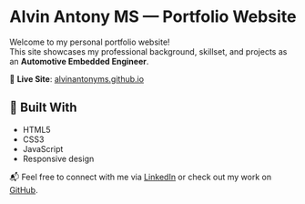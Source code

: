 # Alvin Antony MS — Portfolio Website

Welcome to my personal portfolio website!  
This site showcases my professional background, skillset, and projects as an **Automotive Embedded Engineer**.

🔗 **Live Site**: [alvinantonyms.github.io](https://alvinantonyms.github.io/)

## 🔧 Built With
- HTML5
- CSS3
- JavaScript
- Responsive design

📬 Feel free to connect with me via [LinkedIn](https://www.linkedin.com/in/alvin-antony-ms-b6959a204) or check out my work on [GitHub](https://github.com/A-L-V-I-N).
